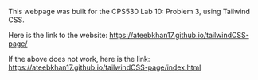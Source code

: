This webpage was built for the CPS530 Lab 10: Problem 3, using Tailwind CSS.

Here is the link to the website: https://ateebkhan17.github.io/tailwindCSS-page/

If the above does not work, here is the link: https://ateebkhan17.github.io/tailwindCSS-page/index.html
